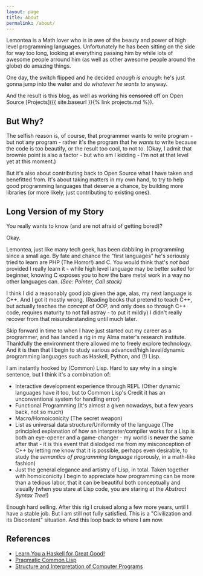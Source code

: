 ```yaml
---
layout: page
title: About
permalink: /about/
---
```


Lemontea is a Math lover who is in awe of the beauty and power of high level programming languages. Unfortunately he has been sitting on the side for way too long, looking at everything passing him by while lots of awesome people arround him (as well as other awesome people around the globe) do amazing things.

One day, the switch flipped and he decided *enough is enough*: he's just gonna jump into the water and do *whatever he wants to* anyway.

And the result is this blog, as well as working his ~~censored~~ off on Open Source [Projects]({{ site.baseurl }}{% link projects.md %}).

## But Why?

The selfish reason is, of course, that programmer wants to write program - but not any program - rather it's the program that he *wants* to write because the code is too beautify, or the result too cool, to not to. (Okay, I admit that brownie point is also a factor - but who am I kidding - I'm not at that level yet at this moment.)

But it's also about contributing back to Open Source what I have taken and benefitted from. It's about taking matters in my own hand, to try to help good programming languages that deserve a chance, by building more libraries (or more likely, just contributing to existing ones).

## Long Version of my Story

You really wants to know (and are not afraid of getting bored)?

Okay.

Lemontea, just like many tech geek, has been dabbling in programming since a small age. By fate and chance the "first languages" he's seriously tried to learn are PHP (The Horror!) and C. You would think that's *not bad* provided I really learn it - while high level language may be better suited for beginner, knowing C exposes you to how the bare metal work in a way no other languages can. *(See: Pointer, Call stack)*

I think I did a reasonably good job given the age, alas, my next language is C++. And I got it mostly wrong. (Reading books that pretend to teach C++, but actually teaches the *concept* of OOP, and only does so through C++ code, requires maturity to not fall astray - to put it mildly) I didn't really recover from that misunderstanding until much later.

Skip forward in time to when I have just started out my career as a programmer, and has landed a rig in my Alma mater's research institute. Thankfully the environment there allowed me to freely explore technology. And it is then that I begin to study various advanced/high level/dynamic programming languages such as Haskell, Python, and (!) Lisp.

I am instantly hooked by (Common) Lisp. Hard to say why in a single sentence, but I think it's a combination of:
- Interactive development experience through REPL (Other dynamic languages have it too, but to Common Lisp's Credit it has an unconventional system for handling error)
- Functional Programming (It's almost a given nowadays, but a few years back, not so much)
- Macro/Homoiconicity (The secret weapon)
- List as universal data structure/Uniformity of the language (The principled explanation of how an interpreter/compiler works for a Lisp is both an eye-opener and a game-changer - my world is **never** the same after that - it is this event that dislodged me from my misconception of C++ by letting me know that it is possible, perhaps even desirable, to study the *semantics of programming language* rigorously, in a math-like fashion)
- Just the general elegance and artistry of Lisp, in total. Taken together with homoiconicity I begin to appreciate how programming can be more than a tedious labor, that it can be beautiful both conceptually and visually (when you stare at Lisp code, you are staring at the *Abstract Syntax Tree*!)

Enough hard selling. After this rig I cruised along a few more years, until I have a stable job. But I am still not fully satisfied. This is a "Civilization and its Discontent" situation. And this loop back to where I am now.

## References

- [Learn You a Haskell for Great Good!](http://learnyouahaskell.com/)
- [Pragmatic Common Lisp](http://www.gigamonkeys.com/book/)
- [Structure and Interpretation of Computer Programs](https://mitpress.mit.edu/sicp/)
